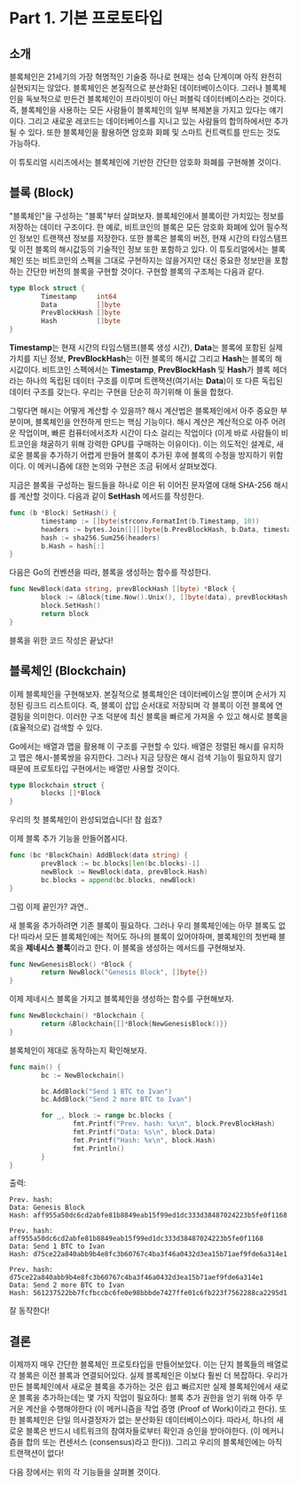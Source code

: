 # Part 1. 기본 프로토타입

## 소개

블록체인은 21세기의 가장 혁명적인 기술중 하나로 현재는 성숙 단계이며 아직 완전히 실현되지는 않았다. 블록체인은 본질적으로 분산화된 데이터베이스이다. 그러나 블록체인을 독보적으로 만든건 블록체인이 프라이빗이 아닌 퍼블릭 데이터베이스라는 것이다. 즉, 블록체인을 사용하는 모든 사람들이 블록체인의 일부 복제본을 가지고 있다는 얘기이다. 그리고 새로운 레코드는 데이터베이스를 지니고 있는 사람들의 합의하에서만 추가될 수 있다. 또한 블록체인을 활용하면 암호화 화폐 및 스마트 컨트랙트를 만드는 것도 가능하다.

이 튜토리얼 시리즈에서는 블록체인에 기반한 간단한 암호화 화폐를 구현해볼 것이다.

## 블록 (Block)

"블록체인"을 구성하는 "블록"부터 살펴보자. 블록체인에서 블록이란 가치있는 정보를 저장하는 데이터 구조이다. 한 예로, 비트코인의 블록은 모든 암호화 화폐에 있어 필수적인 정보인 트랜잭션 정보를 저장한다. 또한 블록은 블록의 버전, 현재 시간의 타임스탬프 및 이전 블록의 해시값등의 기술적인 정보 또한 포함하고 있다. 이 튜토리얼에서는 블록체인 또는 비트코인의 스펙을 그대로 구현하지는 않을거지만 대신 중요한 정보만을 포함하는 간단한 버전의 블록을 구현할 것이다. 구현할 블록의 구조체는 다음과 같다.

```go
type Block struct {
        Timestamp     int64
        Data          []byte
        PrevBlockHash []byte
        Hash          []byte
}
```

**Timestamp**는 현재 시간의 타임스탬프(블록 생성 시간), **Data**는 블록에 포함된 실제 가치를 지닌 정보, **PrevBlockHash**는 이전 블록의 해시값 그리고 **Hash**는 블록의 해시값이다. 비트코인 스펙에서는 **Timestamp**, **PrevBlockHash** 및 **Hash**가 블록 헤더라는 하나의 독립된 데이터 구조를 이루며 트랜잭션(여기서는 **Data**)이 또 다른 독립된 데이터 구조를 갖는다. 우리는 구현을 단순히 하기위해 이 둘을 합쳤다.

그렇다면 해시는 어떻게 계산할 수 있을까? 해시 계산법은 블록체인에서 아주 중요한 부분이며, 블록체인을 안전하게 만드는 핵심 기능이다. 해시 계산은 계산적으로 아주 어려운 작업이며, 빠른 컴퓨터에서조차 시간이 다소 걸리는 작업이다 (이게 바로 사람들이 비트코인을 채굴하기 위해 강력한 GPU를 구매하는 이유이다). 이는 의도적인 설계로, 새로운 블록을 추가하기 어렵게 만들어 블록이 추가된 후에 블록의 수정을 방지하기 위함이다. 이 메커니즘에 대한 논의와 구현은 조금 뒤에서 살펴보겠다.

지금은 블록을 구성하는 필드들을 하나로 이은 뒤 이어진 문자열에 대해 SHA-256 해시를 계산할 것이다. 다음과 같이 **SetHash** 메서드를 작성한다.

```go
func (b *Block) SetHash() {
        timestamp := []byte(strconv.FormatInt(b.Timestamp, 10))
        headers := bytes.Join([][]byte{b.PrevBlockHash, b.Data, timestamp}, []byte{})
        hash := sha256.Sum256(headers)
        b.Hash = hash[:]
}
```

다음은 Go의 컨벤션을 따라, 블록을 생성하는 함수를 작성한다.

```go
func NewBlock(data string, prevBlockHash []byte) *Block {
        block := &Block{time.Now().Unix(), []byte(data), prevBlockHash, []byte{}}
        block.SetHash()
        return block
}
```

블록을 위한 코드 작성은 끝났다!

## 블록체인 (Blockchain)

이제 블록체인을 구현해보자. 본질적으로 블록체인은 데이터베이스일 뿐이며 순서가 지정된 링크드 리스트이다. 즉, 블록이 삽입 순서대로 저장되며 각 블록이 이전 블록에 연결됨을 의미한다. 이러한 구조 덕분에 최신 블록을 빠르게 가져올 수 있고 해시로 블록을 (효율적으로) 검색할 수 있다.

Go에서는 배열과 맵을 활용해 이 구조를 구현할 수 있다. 배열은 정렬된 해시를 유지하고 맵은 해시-블록쌍을 유지한다. 그러나 지금 당장은 해시 검색 기능이 필요하지 않기 때문에 프로토타입 구현에서는 배열만 사용할 것이다.

```go
type Blockchain struct {
        blocks []*Block
}
```

우리의 첫 블록체인이 완성되었습니다! 참 쉽죠?

이제 블록 추가 기능을 만들어봅시다.

```go
func (bc *BlockChain) AddBlock(data string) {
        prevBlock := bc.blocks[len(bc.blocks)-1]
        newBlock := NewBlock(data, prevBlock.Hash)
        bc.blocks = append(bc.blocks, newBlock)
}
```

그럼 이제 끝인가? 과연..

새 블록을 추가하려면 기존 블록이 필요하다. 그러나 우리 블록체인에는 아무 블록도 없다! 따라서 모든 블록체인에는 적어도 하나의 블록이 있어야하며, 블록체인의 첫번째 블록을 **제네시스 블록**이라고 한다. 이 블록을 생성하는 메서드를 구현해보자.

```go
func NewGenesisBlock() *Block {
        return NewBlock("Genesis Block", []byte{})
}
```

이제 제네시스 블록을 가지고 블록체인을 생성하는 함수를 구현해보자.

```go
func NewBlockchain() *Blockchain {
        return &Blockchain{[]*Block{NewGenesisBlock()}}
}
```

블록체인이 제대로 동작하는지 확인해보자.


```go
func main() {
        bc := NewBlockchain()

        bc.AddBlock("Send 1 BTC to Ivan")
        bc.AddBlock("Send 2 more BTC to Ivan")

        for _, block := range bc.blocks {
                fmt.Printf("Prev. hash: %x\n", block.PrevBlockHash)
                fmt.Printf("Data: %s\n", block.Data)
                fmt.Printf("Hash: %x\n", block.Hash)
                fmt.Println()
        }
}
```

출력:

```
Prev. hash:
Data: Genesis Block
Hash: aff955a50dc6cd2abfe81b8849eab15f99ed1dc333d38487024223b5fe0f1168

Prev. hash: aff955a50dc6cd2abfe81b8849eab15f99ed1dc333d38487024223b5fe0f1168
Data: Send 1 BTC to Ivan
Hash: d75ce22a840abb9b4e8fc3b60767c4ba3f46a0432d3ea15b71aef9fde6a314e1

Prev. hash: d75ce22a840abb9b4e8fc3b60767c4ba3f46a0432d3ea15b71aef9fde6a314e1
Data: Send 2 more BTC to Ivan
Hash: 561237522bb7fcfbccbc6fe0e98bbbde7427ffe01c6fb223f7562288ca2295d1
```

잘 동작한다!

## 결론

이제까지 매우 간단한 블록체인 프로토타입을 만들어보았다. 이는 단지 블록들의 배열로 각 블록은 이전 블록과 연결되어있다. 실제 블록체인은 이보다 훨씬 더 복잡하다. 우리가 만든 블록체인에서 새로운 블록을 추가하는 것은 쉽고 빠르지만 실제 블록체인에서 새로운 블록을 추가하는데는 몇 가지 작업이 필요하다: 블록 추가 권한을 얻기 위해 아주 무거운 계산을 수행해야한다 (이 메커니즘을 작업 증명 (Proof of Work)이라고 한다). 또한 블록체인은 단일 의사결정자가 없는 분산화된 데이터베이스이다. 따라서, 하나의 새로운 블록은 반드시 네트워크의 참여자들로부터 확인과 승인을 받아야한다.  (이 메커니즘을 합의 또는 컨센서스 (consensus)라고 한다)). 그리고 우리의 블록체인에는 아직 트랜잭션이 없다!

다음 장에서는 위의 각 기능들을 살펴볼 것이다.
